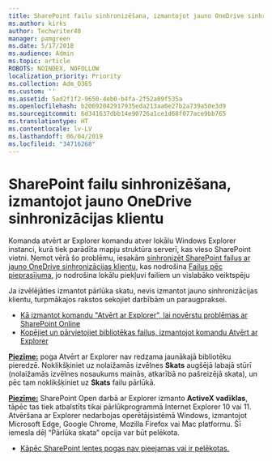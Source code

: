 ```yaml
---
title: SharePoint failu sinhronizēšana, izmantojot jauno OneDrive sinhronizācijas klientu
ms.author: kirks
author: Techwriter40
manager: pamgreen
ms.date: 5/17/2018
ms.audience: Admin
ms.topic: article
ROBOTS: NOINDEX, NOFOLLOW
localization_priority: Priority
ms.collection: Adm_O365
ms.custom: ''
ms.assetid: 5ad2f1f2-9650-4eb0-b4fa-2f52a09f535a
ms.openlocfilehash: b20692042917935eda213aa0e27b2a739a50e3d9
ms.sourcegitcommit: 6d341637dbb14e90726a1ce1d68f077ace9bb765
ms.translationtype: HT
ms.contentlocale: lv-LV
ms.lasthandoff: 06/04/2019
ms.locfileid: "34716268"
---
```

# <a name="sync-sharepoint-files-with-the-new-onedrive-sync-client"></a>SharePoint failu sinhronizēšana, izmantojot jauno OneDrive sinhronizācijas klientu

<p>
  <span style="mso-bidi-font-family: Calibri; mso-bidi-theme-font: minor-latin;">Komanda atvērt ar Explorer komandu atver lokālu Windows Explorer instanci, kurā tiek parādīta mapju struktūra serverī, kas vieso SharePoint vietni. Ņemot vērā šo problēmu, iesakām <a href="https://support.office.com/lv-LV/article/sync-sharepoint-files-with-the-new-onedrive-sync-client-6de9ede8-5b6e-4503-80b2-6190f3354a88">sinhronizēt SharePoint failus ar jauno OneDrive sinhronizācijas klientu</a>, kas nodrošina <a href="https://support.office.com/lv-LV/article/learn-about-onedrive-files-on-demand-0e6860d3-d9f3-4971-b321-7092438fb38e">Failus pēc pieprasījuma</a>, jo nodrošina lokālu piekļuvi failiem un vislabāko veiktspēju</span></p> <p><span style="mso-bidi-font-family: Calibri; mso-bidi-theme-font: minor-latin;">Ja izvēlējāties izmantot pārlūka skatu, nevis izmantot jauno sinhronizācijas klientu, turpmākajos rakstos sekojiet darbībām un paraugpraksei.</span></p> <ul> <li>
  <span style="mso-bidi-font-family: Calibri; mso-bidi-theme-font: minor-latin;">
  <a href="https://support.office.com/lv-LV/article/How-to-use-the-Open-with-Explorer-command-to-troubleshoot-issues-in-SharePoint-Online-87155331-0c92-4224-a4c1-da5c21c4ade4">Kā izmantot komandu "Atvērt ar Explorer", lai novērstu problēmas ar SharePoint Online</a></span></li> <li>
  <span style="mso-bidi-font-family: Calibri; mso-bidi-theme-font: minor-latin;">
  <a href="https://support.office.com/lv-LV/article/copy-or-move-library-files-by-using-open-with-explorer-aaee7bfb-e2a1-42ee-8fc0-bcc0754f04d2">Kopējiet un pārvietojiet bibliotēkas failus, izmantojot komandu Atvērt ar Explorer</a></span></li> </ul> <p><strong style="mso-bidi-font-weight: normal;"><u><span style="mso-bidi-font-family: Calibri; mso-bidi-theme-font: minor-latin;">Piezīme:</span></u></strong><span style="mso-bidi-font-family: Calibri; mso-bidi-theme-font: minor-latin;"> poga Atvērt ar Explorer nav redzama jaunākajā bibliotēku pieredzē. Noklikšķiniet uz nolaižamās izvēlnes <strong>Skats</strong> augšējā labajā stūrī (nolaižamās izvēlnes nosaukums mainās, atkarībā no pašreizējā skata), un pēc tam noklikšķiniet uz <strong>Skats</strong> failu pārlūkā.</span></p> <p><strong style="mso-bidi-font-weight: normal;"><u><span style="mso-bidi-font-family: Calibri; mso-bidi-theme-font: minor-latin;">Piezīme:</span></u></strong><span style="mso-bidi-font-family: Calibri; mso-bidi-theme-font: minor-latin;"> SharePoint Open darbā ar Explorer izmanto <strong>ActiveX vadīklas</strong>, tāpēc tas tiek atbalstīts tikai pārlūkprogrammā Internet Explorer 10 vai 11. Atvēršana ar Explorer nedarbojas operētājsistēmā Windows, izmantojot Microsoft Edge, Google Chrome, Mozilla Firefox vai Mac platformu. Šī iemesla dēļ &ldquo;Pārlūka skata&rdquo; opcija var būt pelēkota.</span></p> <ul> <li>
  <span style="mso-bidi-font-family: Calibri; mso-bidi-theme-font: minor-latin;">
  <a href="https://support.office.com/lv-LV/article/Why-SharePoint-ribbon-buttons-are-unavailable-48b0939a-2efb-4e79-b5e8-b2c4cb5d04ca">Kāpēc SharePoint lentes pogas nav pieejamas vai ir pelēkotas.</a></span></li> </ul> <p>&nbsp;</p>

  

